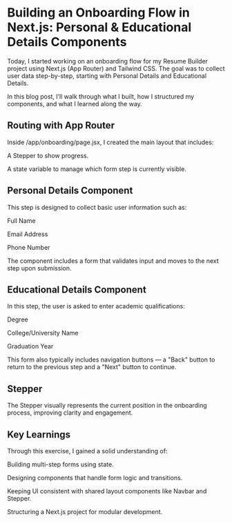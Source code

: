 # Building an Onboarding Flow in Next.js: Personal & Educational Details Components
Today, I started working on an onboarding flow for my Resume Builder project using Next.js (App Router) and Tailwind CSS. The goal was to collect user data step-by-step, starting with Personal Details and Educational Details.

In this blog post, I’ll walk through what I built, how I structured my components, and what I learned along the way.
## Routing with App Router
Inside /app/onboarding/page.jsx, I created the main layout that includes:

A Stepper to show progress.

A state variable to manage which form step is currently visible.

## Personal Details Component
This step is designed to collect basic user information such as:

Full Name

Email Address

Phone Number

The component includes a form that validates input and moves to the next step upon submission.

## Educational Details Component
In this step, the user is asked to enter academic qualifications:

Degree

College/University Name

Graduation Year

This form also typically includes navigation buttons — a "Back" button to return to the previous step and a "Next" button to continue.

## Stepper
The Stepper visually represents the current position in the onboarding process, improving clarity and engagement.

## Key Learnings
Through this exercise, I gained a solid understanding of:

Building multi-step forms using state.

Designing components that handle form logic and transitions.

Keeping UI consistent with shared layout components like Navbar and Stepper.

Structuring a Next.js project for modular development.
